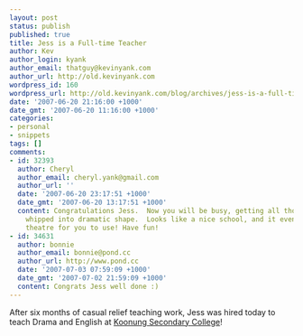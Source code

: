 ```yaml
---
layout: post
status: publish
published: true
title: Jess is a Full-time Teacher
author: Kev
author_login: kyank
author_email: thatguy@kevinyank.com
author_url: http://old.kevinyank.com
wordpress_id: 160
wordpress_url: http://old.kevinyank.com/blog/archives/jess-is-a-full-time-teacher
date: '2007-06-20 21:16:00 +1000'
date_gmt: '2007-06-20 11:16:00 +1000'
categories:
- personal
- snippets
tags: []
comments:
- id: 32393
  author: Cheryl
  author_email: cheryl.yank@gmail.com
  author_url: ''
  date: '2007-06-20 23:17:51 +1000'
  date_gmt: '2007-06-20 13:17:51 +1000'
  content: Congratulations Jess.  Now you will be busy, getting all those students
    whipped into dramatic shape.  Looks like a nice school, and it even has a performance
    theatre for you to use! Have fun!
- id: 34631
  author: bonnie
  author_email: bonnie@pond.cc
  author_url: http://www.pond.cc
  date: '2007-07-03 07:59:09 +1000'
  date_gmt: '2007-07-02 21:59:09 +1000'
  content: Congrats Jess well done :)
---
```

<p>After six months of casual relief teaching work, Jess was hired today to teach Drama and English at <a href="http://www.koonung.vic.edu.au/">Koonung Secondary College</a>!</p>
